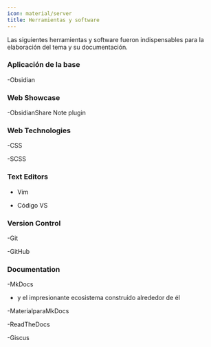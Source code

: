 ```yaml
---
icon: material/server
title: Herramientas y software
---
```


Las siguientes herramientas y software fueron indispensables para la elaboración del tema
y su documentación.

### Aplicación de la base

-Obsidian

### Web Showcase

-ObsidianShare Note plugin

### Web Technologies

-CSS

-SCSS

### Text Editors

- Vim

- Código VS

### Version Control

-Git

-GitHub

### Documentation

-MkDocs

- y el impresionante ecosistema construido alrededor de él

-MaterialparaMkDocs

-ReadTheDocs

-Giscus
